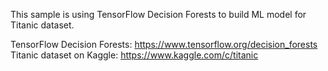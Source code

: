 This sample is using TensorFlow Decision Forests to build ML model for Titanic dataset.

TensorFlow Decision Forests: https://www.tensorflow.org/decision_forests
Titanic dataset on Kaggle: https://www.kaggle.com/c/titanic
